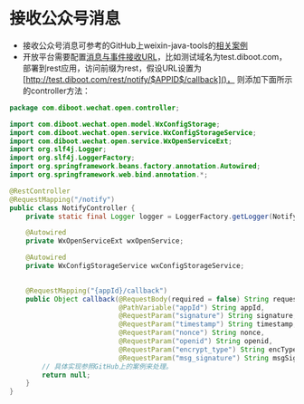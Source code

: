# 接收公众号消息

* 接收公众号消息可参考的GitHub上weixin-java-tools的[相关案例](https://github.com/Wechat-Group/weixin-java-open-demo)
* 开放平台需要配置[消息与事件接收URL]()，比如测试域名为test.diboot.com，部署到rest应用，访问前缀为rest，假设URL设置为[http://test.diboot.com/rest/notify/$APPID$/callback]()，
则添加下面所示的controller方法：

```java
package com.diboot.wechat.open.controller;

import com.diboot.wechat.open.model.WxConfigStorage;
import com.diboot.wechat.open.service.WxConfigStorageService;
import com.diboot.wechat.open.service.WxOpenServiceExt;
import org.slf4j.Logger;
import org.slf4j.LoggerFactory;
import org.springframework.beans.factory.annotation.Autowired;
import org.springframework.web.bind.annotation.*;

@RestController
@RequestMapping("/notify")
public class NotifyController {
    private static final Logger logger = LoggerFactory.getLogger(NotifyController.class);

    @Autowired
    private WxOpenServiceExt wxOpenService;

    @Autowired
    private WxConfigStorageService wxConfigStorageService;

    
    @RequestMapping("{appId}/callback")
    public Object callback(@RequestBody(required = false) String requestBody,
                           @PathVariable("appId") String appId,
                           @RequestParam("signature") String signature,
                           @RequestParam("timestamp") String timestamp,
                           @RequestParam("nonce") String nonce,
                           @RequestParam("openid") String openid,
                           @RequestParam("encrypt_type") String encType,
                           @RequestParam("msg_signature") String msgSignature) throws Exception{
        // 具体实现参照GitHub上的案例来处理。
        return null;
    }
}

```